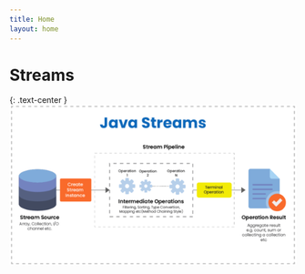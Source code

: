 ```yaml
---
title: Home
layout: home
---
```


# Streams


{: .text-center }
![alt text](./assets/imatges/javaStreams.png)

